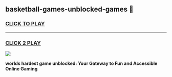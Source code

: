 
## basketball-games-unblocked-games 👋
<h3>
<a href="https://premium.freeplayer.one?title=basketball-games-unblocked-games&ref=14F">CLICK TO PLAY</a></h3>
<hr>

<h3>
<a href="https://premium.freeplayer.one?title=basketball-games-unblocked-games&ref=14F">CLICK 2 PLAY</a>
  
</h3>

<a href="https://premium.freeplayer.one?title=basketball-games-unblocked-games&ref=12F/"><img src="https://clearcache.store/games.png"></a>


**worlds hardest game unblocked: Your Gateway to Fun and Accessible Online Gaming**
